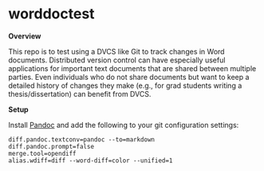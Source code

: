 # worddoctest

**Overview**

This repo is to test using a DVCS like Git to track changes in Word documents.
Distributed version control can have especially useful applications for
important text documents that are shared between multiple parties. Even
individuals who do not share documents but want to keep a detailed history of
changes they make (e.g., for grad students writing a thesis/dissertation) can
benefit from DVCS.

**Setup**

Install [Pandoc](https://pandoc.org/) and add the following to your git
configuration settings:

```
diff.pandoc.textconv=pandoc --to=markdown
diff.pandoc.prompt=false
merge.tool=opendiff
alias.wdiff=diff --word-diff=color --unified=1
```
